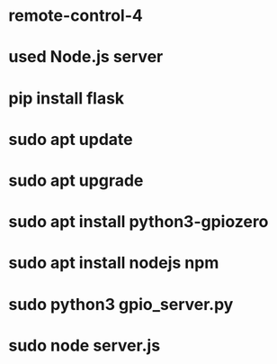 # remote-control-4
# used Node.js server
# pip install flask
# sudo apt update
# sudo apt upgrade
# sudo apt install python3-gpiozero
# sudo apt install nodejs npm
# sudo python3 gpio_server.py
# sudo node server.js
 
 
